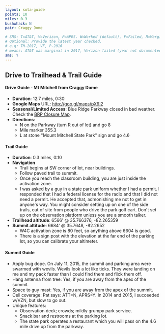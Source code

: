```yaml
---
layout: sota-guide
points: 10
miles: 0.3
bushwhack: N
pair: Craggy Dome

# SMS: T=AT&T, V=Verizon, P=APRS. W=Worked (default), F=Failed, M=Marginal (some failed).
# Optional: Provide the latest year checked.
# e.g: TM-2017, VF, P-2016
# means: AT&T was marginal in 2017, Verizon failed (year not documented), APRS worked in 2016.
sms: Y
---
```

Drive to Trailhead & Trail Guide
--------------------------------------------------------
#### Drive Guide - Mt Mitchell from Craggy Dome

* **Duration**: 12.7 miles, 0:30
* **Google Maps** URL: http://goo.gl/maps/pX9I2 
* **Seasonal/Limited Access**: Blue Ridge Parkway closed in bad weather. Check the [BRP Closure Map](http://www.nps.gov/maps/blri/road-closures/).
* **Directions**:
    * N on the Parkway (turn R out of lot) and go 8
    * Mile marker 355.3
    * L at stone "Mount Mitchell State Park" sign and go 4.6

#### Trail Guide

* **Duration**: 0.3 miles, 0:10
* **Navigation**
    * Trail begins at SW corner of lot, near buildings.
    * Follow paved trail to summit.
    * Once you reach the classroom building, you are just inside the activation zone.
    * I was asked by a guy in a state park uniform whether I had a permit.  I responded that I had a federal license for the radio and that I did not need a permit.  He accepted that, admonishing me not to get in anyone's way.  You might consider setting up on one of the side trails, out of site from people who drive the park golf cart.  Don't set up on the observation platform unless you are a smooth talker.
* **Trailhead altitude**: 6566' @ 35.766376, -82.265359
* **Summit altitude**: 6684' @ 35.7648, -82.2652
    * W4C activation zone is 80 feet, so anything above 6604 is good.
    * There is a sign post with the elevation at the far end of the parking lot, so you can calibrate your altimeter.

#### Summit Guide

* Apply bug dope.  On July 11, 2015, the summit and parking area were swarmed with wevils.  Wevils look a lot like ticks.  They were landing on me and my pack faster than I could find them and flick them off.
* Hang antenna from tree: Yes, if you are away from the apex of the summit.
* Space to guy mast: Yes, if you are away from the apex of the summit.
* Cell coverage: Pat says: ATT=N, APRS=Y. In 2014 and 2015, I succeeded w/VZN, but slow to go out.
* Unique features:
    * Observation deck; crowds; mildly grumpy park service.
    * Snack bar and restrooms at the parking lot.
    * The state park operates a restaurant which you will pass on the 4.6 mile drive up from the parkway.
